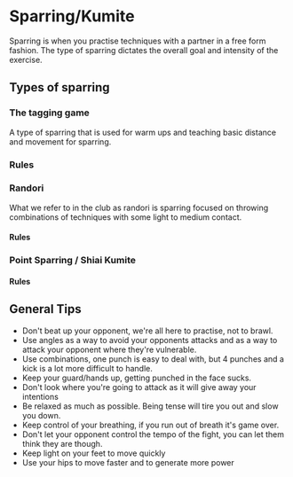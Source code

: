 # Sparring/Kumite

Sparring is when you practise techniques with a partner in a free form fashion. The type of sparring dictates the overall goal and intensity of the exercise.

## Types of sparring

### The tagging game

A type of sparring that is used for warm ups and teaching basic distance and movement for sparring.

### Rules

### Randori

What we refer to in the club as randori is sparring focused on throwing combinations of techniques with some light to medium contact.

#### Rules

### Point Sparring / Shiai Kumite

#### Rules

## General Tips

- Don't beat up your opponent, we're all here to practise, not to brawl.
- Use angles as a way to avoid your opponents attacks and as a way to attack your opponent where they're vulnerable.
- Use combinations, one punch is easy to deal with, but 4 punches and a kick is a lot more difficult to handle.
- Keep your guard/hands up, getting punched in the face sucks.
- Don't look where you're going to attack as it will give away your intentions
- Be relaxed as much as possible. Being tense will tire you out and slow you down.
- Keep control of your breathing, if you run out of breath it's game over.
- Don't let your opponent control the tempo of the fight, you can let them think they are though.
- Keep light on your feet to move quickly
- Use your hips to move faster and to generate more power
